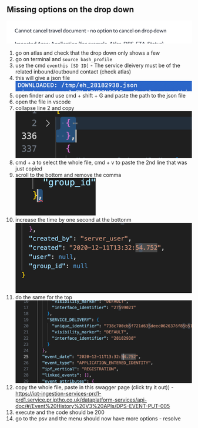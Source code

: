 
## Missing options on the drop down 
![alt text](image.png)
1. go on atlas and check that the drop down only shows a few
2. go on terminal and `source bash_profile`
3. use the cmd `eventhis [SD ID]` - The service dleivery must be of the related inbound/outbound contact (check atlas)
4. this will give a json file 
![alt text](image-1.png)
5. open finder and use cmd + shift + G and paste the path to the json file
6. open the file in vscode 
7. collapse line 2 and copy
![alt text](image-2.png)
8. cmd + a to select the whole file, cmd + v to paste the 2nd line that was just copied
9. scroll to the bottom and remove the comma
![alt text](image-3.png)
10. increase the time by one second at the bottonm
![alt text](image-4.png)
11. do the same for the top
![alt text](image-5.png)
12. copy the whole file, paste in this swagger page (click try it out)) - https://ipt-ingestion-services-prd1-prd1.service.pr.iptho.co.uk/dataplatform-services/api-doc/#/Event%20History%20V3%20APIs/DPS-EVENT-PUT-005
13. execute and the code should be 200
14. go to the psv and the menu should now have more options - resolve
